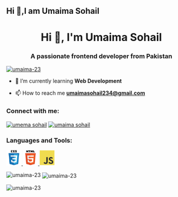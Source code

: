 ## Hi 👋,I am Umaima Sohail

<!--
**Umaima-23/Umaima-23** is a ✨ _special_ ✨ repository because its `README.md` (this file) appears on your GitHub profile.

Here are some ideas to get you started:

- 🔭 I’m currently working on ...
- 🌱 I’m currently learning ...
- 👯 I’m looking to collaborate on ...
- 🤔 I’m looking for help with ...
- 💬 Ask me about ...
- 📫 How to reach me: ...
- 😄 Pronouns: ...
- ⚡ Fun fact: ...
-->
<h1 align="center">Hi 👋, I'm Umaima Sohail</h1>
<h3 align="center">A passionate frontend developer from Pakistan</h3>

<p align="left"> <a href="https://github.com/ryo-ma/github-profile-trophy"><img src="https://github-profile-trophy.vercel.app/?username=umaima-23" alt="umaima-23" /></a> </p>

- 🌱 I’m currently learning **Web Development**

- 📫 How to reach me **umaimasohail234@gmail.com**

<h3 align="left">Connect with me:</h3>
<p align="left">
<a href="https://linkedin.com/in/umema sohail" target="blank"><img align="center" src="https://raw.githubusercontent.com/rahuldkjain/github-profile-readme-generator/master/src/images/icons/Social/linked-in-alt.svg" alt="umema sohail" height="30" width="40" /></a>
<a href="https://fb.com/umaima sohail" target="blank"><img align="center" src="https://raw.githubusercontent.com/rahuldkjain/github-profile-readme-generator/master/src/images/icons/Social/facebook.svg" alt="umaima sohail" height="30" width="40" /></a>
</p>

<h3 align="left">Languages and Tools:</h3>
<p align="left"> <a href="https://www.w3schools.com/css/" target="_blank" rel="noreferrer"> <img src="https://raw.githubusercontent.com/devicons/devicon/master/icons/css3/css3-original-wordmark.svg" alt="css3" width="40" height="40"/> </a> <a href="https://www.w3.org/html/" target="_blank" rel="noreferrer"> <img src="https://raw.githubusercontent.com/devicons/devicon/master/icons/html5/html5-original-wordmark.svg" alt="html5" width="40" height="40"/> </a> <a href="https://developer.mozilla.org/en-US/docs/Web/JavaScript" target="_blank" rel="noreferrer"> <img src="https://raw.githubusercontent.com/devicons/devicon/master/icons/javascript/javascript-original.svg" alt="javascript" width="40" height="40"/> </a> </p>

<p><img align="left" src="https://github-readme-stats.vercel.app/api/top-langs?username=umaima-23&show_icons=true&locale=en&layout=compact" alt="umaima-23" /></p>

<p>&nbsp;<img align="center" src="https://github-readme-stats.vercel.app/api?username=umaima-23&show_icons=true&locale=en" alt="umaima-23" /></p>

<p><img align="center" src="https://github-readme-streak-stats.herokuapp.com/?user=umaima-23&" alt="umaima-23" /></p>
